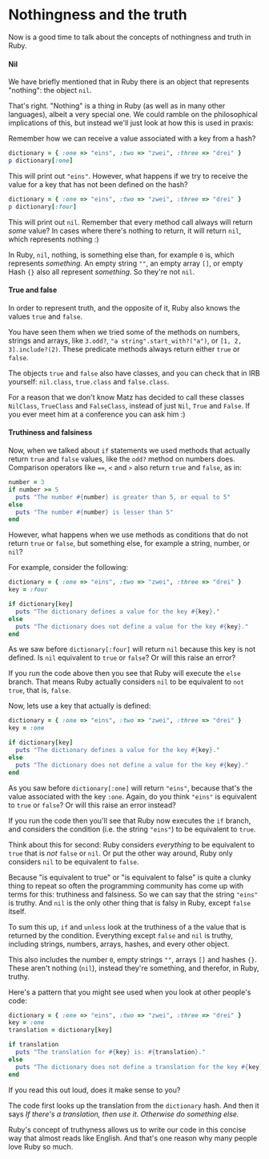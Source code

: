 # Nothingness and the truth

Now is a good time to talk about the concepts of nothingness and truth in Ruby.

#### Nil

We have briefly mentioned that in Ruby there is an object that represents
"nothing": the object `nil`.

That's right. "Nothing" is a thing in Ruby (as well as in many other
languages), albeit a very special one. We could ramble on the philosophical
implications of this, but instead we'll just look at how this is used in
praxis:

Remember how we can receive a value associated with a key from a hash?

```ruby
dictionary = { :one => "eins", :two => "zwei", :three => "drei" }
p dictionary[:one]
```

This will print out `"eins"`. However, what happens if we try to receive
the value for a key that has not been defined on the hash?

```ruby
dictionary = { :one => "eins", :two => "zwei", :three => "drei" }
p dictionary[:four]
```

This will print out `nil`. Remember that every method call always will return
*some* value? In cases where there's nothing to return, it will return `nil`,
which represents nothing :)

In Ruby, `nil`, nothing, is something else than, for example `0` is, which
represents *something*. An empty string `""`, an empty array `[]`, or empty
Hash `{}` also all represent *something*. So they're not `nil`.


#### True and false

In order to represent truth, and the opposite of it, Ruby also knows the values
`true` and `false`.

You have seen them when we tried some of the methods on numbers, strings and
arrays, like `3.odd?`, `"a string".start_with?("a")`, or `[1, 2, 3].include?(2)`.
These predicate methods always return either `true` or `false`.

The objects `true` and `false` also have classes, and you can check that in
IRB yourself: `nil.class`, `true.class` and `false.class`.

For a reason that we don't know Matz has decided to call these classes
`NilClass`, `TrueClass` and `FalseClass`, instead of just `Nil`, `True` and
`False`. If you ever meet him at a conference you can ask him :)


#### Truthiness and falsiness

Now, when we talked about `if` statements we used methods that actually return
`true` and `false` values, like the `odd?` method on numbers does. Comparison
operators like `==`, `<` and `>` also return `true` and `false`, as in:

```ruby
number = 3
if number >= 5
  puts "The number #{number} is greater than 5, or equal to 5"
else
  puts "The number #{number} is lesser than 5"
end
```

However, what happens when we use methods as conditions that do not return
`true` or `false`, but something else, for example a string, number, or `nil`?

For example, consider the following:

```ruby
dictionary = { :one => "eins", :two => "zwei", :three => "drei" }
key = :four

if dictionary[key]
  puts "The dictionary defines a value for the key #{key}."
else
  puts "The dictionary does not define a value for the key #{key}."
end
```

As we saw before `dictionary[:four]` will return `nil` because this key is
not defined. Is `nil` equivalent to `true` or `false`? Or will this raise
an error?

If you run the code above then you see that Ruby will execute the `else`
branch. That means Ruby actually considers `nil` to be equivalent to `not
true`, that is, `false`.

Now, lets use a key that actually is defined:

```ruby
dictionary = { :one => "eins", :two => "zwei", :three => "drei" }
key = :one

if dictionary[key]
  puts "The dictionary defines a value for the key #{key}."
else
  puts "The dictionary does not define a value for the key #{key}."
end
```

As you saw before `dictionary[:one]` will return `"eins"`, because that's the
value associated with the key `:one`. Again, do you think `"eins"` is
equivalent to `true` or `false`? Or will this raise an error instead?

If you run the code then you'll see that Ruby now executes the `if` branch, and
considers the condition (i.e. the string `"eins"`) to be equivalent to `true`.

Think about this for second: Ruby considers *everything* to be equivalent to
`true` that is *not* `false` or `nil`. Or put the other way around, Ruby only
considers `nil` to be equivalent to `false`.

Because "is equivalent to true" or "is equivalent to false" is quite a clunky
thing to repeat so often the programming community has come up with terms for
this: truthiness and falsiness. So we can say that the string `"eins"` is
truthy. And `nil` is the only other thing that is falsy in Ruby, except
`false` itself.

To sum this up, `if` and `unless` look at the truthiness of a the value
that is returned by the condition. Everything except `false` and `nil` is
truthy, including strings, numbers, arrays, hashes, and every other object.

This also includes the number `0`, empty strings `""`, arrays `[]` and hashes
`{}`. These aren't nothing (`nil`), instead they're something, and therefor,
in Ruby, truthy.

Here's a pattern that you  might see used when you look at other people's code:

```ruby
dictionary = { :one => "eins", :two => "zwei", :three => "drei" }
key = :one
translation = dictionary[key]

if translation
  puts "The translation for #{key} is: #{translation}."
else
  puts "The dictionary does not define a translation for the key #{key}."
end
```

If you read this out loud, does it make sense to you?

The code first looks up the translation from the `dictionary` hash. And then it
says *If there's a translation, then use it. Otherwise do something else.*

Ruby's concept of truthyness allows us to write our code in this concise way
that almost reads like English. And that's one reason why many people love Ruby
so much.


